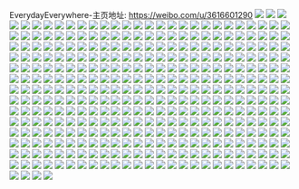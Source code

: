 EverydayEverywhere-主页地址: https://weibo.com/u/3616601290 
![](https://wx4.sinaimg.cn/mw2000/d790f4caly1h912zlszwrj21o0280qms.jpg) 
![](https://wx4.sinaimg.cn/mw2000/d790f4caly1h912znhph9j22c0340x6r.jpg) 
![](https://wx4.sinaimg.cn/mw2000/d790f4caly1h8xkw9e8oaj20u0140tft.jpg) 
![](https://wx4.sinaimg.cn/mw2000/d790f4caly1h8xkw92adcj20u01407db.jpg) 
![](https://wx4.sinaimg.cn/mw2000/d790f4caly1h6ydus8cjuj20t60olq7t.jpg) 
![](https://wx4.sinaimg.cn/mw2000/d790f4caly1h3q9imc87bj23402c07wi.jpg) 
![](https://wx4.sinaimg.cn/mw2000/d790f4caly1h3q9il9jafj21sy2sokjm.jpg) 
![](https://wx4.sinaimg.cn/mw2000/d790f4caly1h3q9incwgnj21ji0zktoc.jpg) 
![](https://wx4.sinaimg.cn/mw2000/d790f4caly1h3dyuf6he8j20zo1lrh23.jpg) 
![](https://wx4.sinaimg.cn/mw2000/d790f4caly1gw1x1lyhsbj20yi22oe81.jpg) 
![](https://wx4.sinaimg.cn/mw2000/d790f4caly1gw1x1pjg6oj22c03407wi.jpg) 
![](https://wx4.sinaimg.cn/mw2000/d790f4caly1gvrzv2m4jhj213z0u0kan.jpg) 
![](https://wx4.sinaimg.cn/mw2000/003WKTcSly1gvem9x2panj60yi0o9jzq02.jpg) 
![](https://wx4.sinaimg.cn/mw2000/d790f4caly1gtpx3j4jyaj20u0140wsk.jpg) 
![](https://wx4.sinaimg.cn/mw2000/d790f4caly1gtpx3jmecqj21400u011a.jpg) 
![](https://wx4.sinaimg.cn/mw2000/d790f4caly1gtpx3ih1j9j20u0140dpr.jpg) 
![](https://wx4.sinaimg.cn/mw2000/d790f4caly1gtpx3k0jztj20u0140ahm.jpg) 
![](https://wx4.sinaimg.cn/mw2000/d790f4caly1gtpx3kmohoj21400u0dqr.jpg) 
![](https://wx4.sinaimg.cn/mw2000/d790f4caly1gtpx3l7a69j20u01407ff.jpg) 
![](https://wx4.sinaimg.cn/mw2000/d790f4caly1gtpx3lyliaj20u00zhamf.jpg) 
![](https://wx4.sinaimg.cn/mw2000/d790f4caly1gtpx3mkmucj20u0140tgj.jpg) 
![](https://wx4.sinaimg.cn/mw2000/d790f4caly1gtpx3o53tyj21400u0462.jpg) 
![](https://wx4.sinaimg.cn/mw2000/d790f4caly1gtebm0lbenj20u0140dn3.jpg) 
![](https://wx4.sinaimg.cn/mw2000/d790f4caly1gtebm19lqqj20u0140qac.jpg) 
![](https://wx4.sinaimg.cn/mw2000/d790f4caly1gtebm1slwdj20u0140tch.jpg) 
![](https://wx4.sinaimg.cn/mw2000/d790f4caly1gtebm06a0kj20u0140gqu.jpg) 
![](https://wx4.sinaimg.cn/mw2000/d790f4caly1gtd8smgr1ej20u014047a.jpg) 
![](https://wx4.sinaimg.cn/mw2000/d790f4caly1gtd8sm2sfdj21400u0n3k.jpg) 
![](https://wx4.sinaimg.cn/mw2000/d790f4caly1gtc3h44997j23401r0ncc.jpg) 
![](https://wx4.sinaimg.cn/mw2000/d790f4caly1gt9pzua3mqj20mg0cfn17.jpg) 
![](https://wx4.sinaimg.cn/mw2000/d790f4caly1gt7f1rulfoj21o0280hdt.jpg) 
![](https://wx4.sinaimg.cn/mw2000/d790f4caly1gt7f1r4imlj21o0280hdt.jpg) 
![](https://wx4.sinaimg.cn/mw2000/d790f4caly1gt5uivhmx6j222o0yi1kx.jpg) 
![](https://wx4.sinaimg.cn/mw2000/d790f4caly1gsuqh7h1o1j20u00uyjz7.jpg) 
![](https://wx4.sinaimg.cn/mw2000/d790f4caly1gsuqhjr1vzj20u00rvdna.jpg) 
![](https://wx4.sinaimg.cn/mw2000/d790f4caly1grnmojzgjnj20u014018a.jpg) 
![](https://wx4.sinaimg.cn/mw2000/d790f4caly1grfvv8yd6uj23402c0kjl.jpg) 
![](https://wx4.sinaimg.cn/mw2000/d790f4caly1gr4b4yvv4xj21o0280qv5.jpg) 
![](https://wx4.sinaimg.cn/mw2000/d790f4caly1gr4b4xca8qj21lv1lvqv5.jpg) 
![](https://wx4.sinaimg.cn/mw2000/d790f4caly1gqygpk9e26j222o0yi1l0.jpg) 
![](https://wx4.sinaimg.cn/mw2000/d790f4caly1gqygpm853gj222o0yi7wk.jpg) 
![](https://wx4.sinaimg.cn/mw2000/d790f4caly1gp7eqqekpoj23402c0b2b.jpg) 
![](https://wx4.sinaimg.cn/mw2000/d790f4caly1go4wjq3y0uj21o0280b2a.jpg) 
![](https://wx4.sinaimg.cn/mw2000/d790f4caly1go4wk690lwj22c0340npe.jpg) 
![](https://wx4.sinaimg.cn/mw2000/d790f4caly1go4wkh52y0j22c0340qv5.jpg) 
![](https://wx4.sinaimg.cn/mw2000/d790f4caly1gnwjsksteej21o02804qq.jpg) 
![](https://wx4.sinaimg.cn/mw2000/d790f4caly1gnwjsnr4s9j22801o01l0.jpg) 
![](https://wx4.sinaimg.cn/mw2000/d790f4caly1gnwjsp3dlpj23402c0u0x.jpg) 
![](https://wx4.sinaimg.cn/mw2000/d790f4caly1gnwjsqaviwj22c033yhdt.jpg) 
![](https://wx4.sinaimg.cn/mw2000/d790f4caly1gnwkaqycq2j23402c07wk.jpg) 
![](https://wx4.sinaimg.cn/mw2000/d790f4caly1gnwkatyrswj21o0280x6q.jpg) 
![](https://wx4.sinaimg.cn/mw2000/d790f4caly1gnwkaur0alj22c0340npd.jpg) 
![](https://wx4.sinaimg.cn/mw2000/d790f4caly1gnwkawm31xj22c0340hdv.jpg) 
![](https://wx4.sinaimg.cn/mw2000/d790f4caly1gnwkb0aen8j21o0280e82.jpg) 
![](https://wx4.sinaimg.cn/mw2000/d790f4caly1gn3cjyvlqhj20rs0wwaiy.jpg) 
![](https://wx4.sinaimg.cn/mw2000/d790f4caly1gmz7knowi5j20z40mgaby.jpg) 
![](https://wx4.sinaimg.cn/mw2000/d790f4cagy1gm76s2jddwj20u0140tor.jpg) 
![](https://wx4.sinaimg.cn/mw2000/d790f4cagy1gm76s39ri8j21400u0qdx.jpg) 
![](https://wx4.sinaimg.cn/mw2000/d790f4cagy1gm76s3rufsj21400u0wxl.jpg) 
![](https://wx4.sinaimg.cn/mw2000/d790f4cagy1gm76s4bfh4j21400u07ev.jpg) 
![](https://wx4.sinaimg.cn/mw2000/d790f4caly1gl7gugve1ij20mi0u0x29.jpg) 
![](https://wx4.sinaimg.cn/mw2000/d790f4cagy1gk9hm964ndj22c0340e82.jpg) 
![](https://wx4.sinaimg.cn/mw2000/d790f4cagy1gk9hm6hkwcj22c0340npe.jpg) 
![](https://wx4.sinaimg.cn/mw2000/d790f4caly1gjp6xr1wgbj22801o04qr.jpg) 
![](https://wx4.sinaimg.cn/mw2000/d790f4caly1gjp6xs5x70j22801pue82.jpg) 
![](https://wx4.sinaimg.cn/mw2000/d790f4caly1gjo4anzhuhj20u00ywqv5.jpg) 
![](https://wx4.sinaimg.cn/mw2000/d790f4caly1gje95gwwzpj21o0280qv5.jpg) 
![](https://wx4.sinaimg.cn/mw2000/d790f4caly1gje95kgz3oj22c0352hdu.jpg) 
![](https://wx4.sinaimg.cn/mw2000/d790f4caly1gje95pfvulj22c0340npf.jpg) 
![](https://wx4.sinaimg.cn/mw2000/d790f4caly1gje95snjl5j22c01r0hdu.jpg) 
![](https://wx4.sinaimg.cn/mw2000/d790f4caly1gje95uilh0j22801o0kjl.jpg) 
![](https://wx4.sinaimg.cn/mw2000/d790f4caly1gje95ew11uj23402c04qs.jpg) 
![](https://wx4.sinaimg.cn/mw2000/d790f4caly1gj6tncbcw1j20mi0u01kx.jpg) 
![](https://wx4.sinaimg.cn/mw2000/d790f4caly1gj6tniarjxj20mi0u0b29.jpg) 
![](https://wx4.sinaimg.cn/mw2000/d790f4caly1gj6tnft5z7j23402c01l0.jpg) 
![](https://wx4.sinaimg.cn/mw2000/d790f4caly1gj6tngshgvj22801o07wi.jpg) 
![](https://wx4.sinaimg.cn/mw2000/d790f4caly1gj6tnb97r6j21o0280u0x.jpg) 
![](https://wx4.sinaimg.cn/mw2000/d790f4caly1gj6tnhpgx2j21o0280u0y.jpg) 
![](https://wx4.sinaimg.cn/mw2000/d790f4caly1girs37d5maj21400u0tna.jpg) 
![](https://wx4.sinaimg.cn/mw2000/d790f4caly1girs3ab21yj20u0140qj3.jpg) 
![](https://wx4.sinaimg.cn/mw2000/d790f4caly1girs3ayxcyj20u0140alx.jpg) 
![](https://wx4.sinaimg.cn/mw2000/d790f4caly1girs3cwnspj20u01407hl.jpg) 
![](https://wx4.sinaimg.cn/mw2000/d790f4caly1girs3dvldpj20u01404jd.jpg) 
![](https://wx4.sinaimg.cn/mw2000/d790f4caly1girs36e3cnj20u0140ww8.jpg) 
![](https://wx4.sinaimg.cn/mw2000/d790f4caly1girs3ezm2oj21400u0nek.jpg) 
![](https://wx4.sinaimg.cn/mw2000/d790f4caly1girs3konr2j20u014e7ni.jpg) 
![](https://wx4.sinaimg.cn/mw2000/d790f4caly1girs44s571j20u01407ng.jpg) 
![](https://wx4.sinaimg.cn/mw2000/d790f4caly1gicgz728gsj20yi22oe85.jpg) 
![](https://wx4.sinaimg.cn/mw2000/d790f4caly1gicgz8auz1j20yi22o1kz.jpg) 
![](https://wx4.sinaimg.cn/mw2000/d790f4caly1gicgz5c0pxj20yi22oqv7.jpg) 
![](https://wx4.sinaimg.cn/mw2000/d790f4cagy1ghsv3h1o0nj20u0140drz.jpg) 
![](https://wx4.sinaimg.cn/mw2000/d790f4cagy1ghsv3i465tj20u10u07bj.jpg) 
![](https://wx4.sinaimg.cn/mw2000/d790f4cagy1ghsv3bbse6j20yi0p976p.jpg) 
![](https://wx4.sinaimg.cn/mw2000/d790f4cagy1ghpnljryrij20u01sy4qq.jpg) 
![](https://wx4.sinaimg.cn/mw2000/d790f4cagy1ghnxf1mnmtj20u01404el.jpg) 
![](https://wx4.sinaimg.cn/mw2000/d790f4cagy1ghnxf0n3p4j20u01407kl.jpg) 
![](https://wx4.sinaimg.cn/mw2000/d790f4cagy1ghhbmoywbxj20u01hc0wq.jpg) 
![](https://wx4.sinaimg.cn/mw2000/d790f4cagy1ghhbmoght1j20u01hctcu.jpg) 
![](https://wx4.sinaimg.cn/mw2000/d790f4cagy1ghhbmplydij20u01hcwkh.jpg) 
![](https://wx4.sinaimg.cn/mw2000/d790f4cagy1ghhbmq1o9qj20n00r4q4j.jpg) 
![](https://wx4.sinaimg.cn/mw2000/d790f4cagy1ghhbnm7xc5j20u012v42x.jpg) 
![](https://wx4.sinaimg.cn/mw2000/d790f4cagy1ghhbmqfzuvj20n00vqgn8.jpg) 
![](https://wx4.sinaimg.cn/mw2000/d790f4cagy1ghhbmrbco0j20ku0kuta0.jpg) 
![](https://wx4.sinaimg.cn/mw2000/d790f4cagy1ghhbms047kj20ku0kujsf.jpg) 
![](https://wx4.sinaimg.cn/mw2000/d790f4cagy1ghhbmsls99j20u013y79e.jpg) 
![](https://wx4.sinaimg.cn/mw2000/d790f4caly1gh1rrm3hafj20u01sy4qw.jpg) 
![](https://wx4.sinaimg.cn/mw2000/d790f4caly1gfoii15eduj211w0u07a1.jpg) 
![](https://wx4.sinaimg.cn/mw2000/d790f4caly1gem2ahbuzrj21410u0qgp.jpg) 
![](https://wx4.sinaimg.cn/mw2000/d790f4caly1gem2ai3wvtj20u0140nfs.jpg) 
![](https://wx4.sinaimg.cn/mw2000/d790f4caly1gem2aiuvk3j20u0140141.jpg) 
![](https://wx4.sinaimg.cn/mw2000/d790f4caly1gem2agll6gj20u0140qcj.jpg) 
![](https://wx4.sinaimg.cn/mw2000/d790f4caly1gem2ajnjspj21400u0k7v.jpg) 
![](https://wx4.sinaimg.cn/mw2000/d790f4caly1gem2akezxcj21400u0ass.jpg) 
![](https://wx4.sinaimg.cn/mw2000/d790f4caly1gem2al4ahqj20u0140h11.jpg) 
![](https://wx4.sinaimg.cn/mw2000/d790f4caly1gem2am8b3rj21400u0qn5.jpg) 
![](https://wx4.sinaimg.cn/mw2000/d790f4caly1gem2an125pj21400u0e23.jpg) 
![](https://wx4.sinaimg.cn/mw2000/d790f4caly1geksnof3e9j20vk0np0zg.jpg) 
![](https://wx4.sinaimg.cn/mw2000/d790f4caly1geksnao0yhj22c0340qv6.jpg) 
![](https://wx4.sinaimg.cn/mw2000/d790f4caly1geksn7sbekj22c0340kjm.jpg) 
![](https://wx4.sinaimg.cn/mw2000/d790f4caly1geksnby519j22c0340qv6.jpg) 
![](https://wx4.sinaimg.cn/mw2000/d790f4caly1geksnlsrx6j23402c0b2b.jpg) 
![](https://wx4.sinaimg.cn/mw2000/d790f4caly1geksn9nivwj22ac1prnpd.jpg) 
![](https://wx4.sinaimg.cn/mw2000/d790f4caly1geksnmsbpuj23402c0hdu.jpg) 
![](https://wx4.sinaimg.cn/mw2000/d790f4caly1geksnnr2swj23402c0npe.jpg) 
![](https://wx4.sinaimg.cn/mw2000/d790f4caly1geksoa8pxqj22c03401ky.jpg) 
![](https://wx4.sinaimg.cn/mw2000/d790f4cagy1geht4r1t5yj22c0340b2b.jpg) 
![](https://wx4.sinaimg.cn/mw2000/d790f4cagy1geht4mgfy5j22c0340hdx.jpg) 
![](https://wx4.sinaimg.cn/mw2000/d790f4cagy1geht4uebg6j22c0340kjm.jpg) 
![](https://wx4.sinaimg.cn/mw2000/d790f4cagy1geht4z4ckwj23402c0kjn.jpg) 
![](https://wx4.sinaimg.cn/mw2000/d790f4cagy1geht58a5kyj22c0340npg.jpg) 
![](https://wx4.sinaimg.cn/mw2000/d790f4cagy1geht5e3y0ej22c0340u0y.jpg) 
![](https://wx4.sinaimg.cn/mw2000/d790f4caly1ge3xowzmwfj21400u0492.jpg) 
![](https://wx4.sinaimg.cn/mw2000/d790f4caly1ge3xoxgecqj21400u0h15.jpg) 
![](https://wx4.sinaimg.cn/mw2000/d790f4caly1ge3xowf3crj21400u07cb.jpg) 
![](https://wx4.sinaimg.cn/mw2000/d790f4caly1gdud22akv4j20u0140an8.jpg) 
![](https://wx4.sinaimg.cn/mw2000/d790f4caly1gdud23j2qqj20u01404bo.jpg) 
![](https://wx4.sinaimg.cn/mw2000/d790f4caly1gdtn8ajg94j21400u044f.jpg) 
![](https://wx4.sinaimg.cn/mw2000/d790f4caly1gdtn89hf9yj21400u0k84.jpg) 
![](https://wx4.sinaimg.cn/mw2000/d790f4caly1gdgui0s1r6j20u00u0qda.jpg) 
![](https://wx4.sinaimg.cn/mw2000/d790f4caly1gdguhz4t9hj20u0140n5a.jpg) 
![](https://wx4.sinaimg.cn/mw2000/d790f4caly1gdguhzxsxhj21400u049j.jpg) 
![](https://wx4.sinaimg.cn/mw2000/d790f4caly1gd6dq6rts3j21400u0wut.jpg) 
![](https://wx4.sinaimg.cn/mw2000/d790f4caly1gd6dq68ppij20u00u0q8m.jpg) 
![](https://wx4.sinaimg.cn/mw2000/d790f4caly1gd3vmzt0lvj20u011i4fx.jpg) 
![](https://wx4.sinaimg.cn/mw2000/d790f4caly1gd3vn0oe41j20u011iads.jpg) 
![](https://wx4.sinaimg.cn/mw2000/d790f4caly1gd3vmzah04j20u011idtm.jpg) 
![](https://wx4.sinaimg.cn/mw2000/d790f4caly1gcor638wjpj20u00u0thk.jpg) 
![](https://wx4.sinaimg.cn/mw2000/d790f4caly1gcor62gauoj20u00u0wlc.jpg) 
![](https://wx4.sinaimg.cn/mw2000/d790f4caly1gcor62xzr4j20u00u0wnx.jpg) 
![](https://wx4.sinaimg.cn/mw2000/d790f4caly1gcor64b2j7j20u00u0jzy.jpg) 
![](https://wx4.sinaimg.cn/mw2000/d790f4caly1gcmsn1etxfj20u00u0n93.jpg) 
![](https://wx4.sinaimg.cn/mw2000/d790f4caly1gcgnp86m2vj20u00vhjuf.jpg) 
![](https://wx4.sinaimg.cn/mw2000/d790f4caly1gc7vcra6mrj20k40m4q5e.jpg) 
![](https://wx4.sinaimg.cn/mw2000/d790f4caly1gc3bsjfuu4j20u0140woh.jpg) 
![](https://wx4.sinaimg.cn/mw2000/d790f4caly1gc0rxc6v9kj21400u014i.jpg) 
![](https://wx4.sinaimg.cn/mw2000/d790f4caly1gc0rxcm99dj20u00u013j.jpg) 
![](https://wx4.sinaimg.cn/mw2000/d790f4caly1gc0rxcvzdlj20u00u07d6.jpg) 
![](https://wx4.sinaimg.cn/mw2000/d790f4caly1gc0rxdd5gjj21400u07km.jpg) 
![](https://wx4.sinaimg.cn/mw2000/d790f4caly1gc0rxdqr5mj21400u0tiz.jpg) 
![](https://wx4.sinaimg.cn/mw2000/d790f4caly1gc0rxe2bpqj21400u0tk4.jpg) 
![](https://wx4.sinaimg.cn/mw2000/d790f4caly1gbyi3lb6u2j22c02c01kx.jpg) 
![](https://wx4.sinaimg.cn/mw2000/d790f4caly1gbyi3lqtm3j21o027uaxq.jpg) 
![](https://wx4.sinaimg.cn/mw2000/d790f4caly1gbib2eolnoj23402c0npd.jpg) 
![](https://wx4.sinaimg.cn/mw2000/d790f4caly1gbib2d5n5kj22c02c04qp.jpg) 
![](https://wx4.sinaimg.cn/mw2000/d790f4caly1gb9doblj4sj20ty0c4myk.jpg) 
![](https://wx4.sinaimg.cn/mw2000/d790f4caly1gb9dodwdisj20yi1pc7wj.jpg) 
![](https://wx4.sinaimg.cn/mw2000/d790f4caly1gaqcnftylcj20yi1pcwto.jpg) 
![](https://wx4.sinaimg.cn/mw2000/d790f4caly1gap8rgavfhj22c02c0npd.jpg) 
![](https://wx4.sinaimg.cn/mw2000/d790f4caly1gaogm3t5ucj22c02c0awd.jpg) 
![](https://wx4.sinaimg.cn/mw2000/d790f4caly1gaky0hkd04j22c02c0nds.jpg) 
![](https://wx4.sinaimg.cn/mw2000/d790f4caly1gaky0j9i9fj22c0340e82.jpg) 
![](https://wx4.sinaimg.cn/mw2000/d790f4caly1gaky0kg4gej22c02c0h27.jpg) 
![](https://wx4.sinaimg.cn/mw2000/d790f4caly1gaky0i5bxcj22c02c01kx.jpg) 
![](https://wx4.sinaimg.cn/mw2000/d790f4caly1ga4j09w1gdj20yi1pc7h4.jpg) 
![](https://wx4.sinaimg.cn/mw2000/d790f4caly1g9ubnelvkxj21900pbn10.jpg) 
![](https://wx4.sinaimg.cn/mw2000/d790f4cagy1g9lpi1cwc6j20rs1cmkar.jpg) 
![](https://wx4.sinaimg.cn/mw2000/d790f4cagy1g9lpi25tpbj20rs1jk7tw.jpg) 
![](https://wx4.sinaimg.cn/mw2000/d790f4cagy1g9lpi9ejsdj227u1o04qq.jpg) 
![](https://wx4.sinaimg.cn/mw2000/d790f4cagy1g9lpi51hutj21o0280e83.jpg) 
![](https://wx4.sinaimg.cn/mw2000/d790f4cagy1g9lpi6gaeoj21o0280kjn.jpg) 
![](https://wx4.sinaimg.cn/mw2000/d790f4cagy1g9lpi77x12j20u0140tpw.jpg) 
![](https://wx4.sinaimg.cn/mw2000/d790f4cagy1g9lpi8fpuaj227u1o01ky.jpg) 
![](https://wx4.sinaimg.cn/mw2000/d790f4cagy1g9lpi0o2btj20rs1jkx6l.jpg) 
![](https://wx4.sinaimg.cn/mw2000/d790f4cagy1g9lpi3dvgxj23402c04qq.jpg) 
![](https://wx4.sinaimg.cn/mw2000/d790f4caly1g978qq712yj20hs0hjwiv.jpg) 
![](https://wx4.sinaimg.cn/mw2000/d790f4caly1g95y3nj6ccj22c02c0hdt.jpg) 
![](https://wx4.sinaimg.cn/mw2000/d790f4caly1g95y3mnggxj22c02c01ky.jpg) 
![](https://wx4.sinaimg.cn/mw2000/d790f4caly1g95y3k6ng4j22c02c0kjm.jpg) 
![](https://wx4.sinaimg.cn/mw2000/d790f4caly1g95y3l60uzj22c02c0kjl.jpg) 
![](https://wx4.sinaimg.cn/mw2000/d790f4caly1g8zw7xxno8j22a441t1kx.jpg) 
![](https://wx4.sinaimg.cn/mw2000/d790f4cagy1g8rpty2cwqj20rv0rvn07.jpg) 
![](https://wx4.sinaimg.cn/mw2000/d790f4caly1g8grtkr08bj23402c0qv6.jpg) 
![](https://wx4.sinaimg.cn/mw2000/d790f4caly1g854cu02wcj20u00u0wgr.jpg) 
![](https://wx4.sinaimg.cn/mw2000/d790f4caly1g81eom5pakj20qo0y6jtt.jpg) 
![](https://wx4.sinaimg.cn/mw2000/d790f4caly1g7fcu4if5oj20u00u0tg7.jpg) 
![](https://wx4.sinaimg.cn/mw2000/d790f4caly1g7fcu3icsfj20u0140ds9.jpg) 
![](https://wx4.sinaimg.cn/mw2000/d790f4caly1g7fctxmas6j20u014044b.jpg) 
![](https://wx4.sinaimg.cn/mw2000/d790f4caly1g7fcz3vxezj20u00u0wh2.jpg) 
![](https://wx4.sinaimg.cn/mw2000/d790f4caly1g7fcu16rjaj20u00u045b.jpg) 
![](https://wx4.sinaimg.cn/mw2000/d790f4caly1g7fcxbnhy7j20u0140dvw.jpg) 
![](https://wx4.sinaimg.cn/mw2000/d790f4caly1g7fcu1sqf9j20u00u0adr.jpg) 
![](https://wx4.sinaimg.cn/mw2000/d790f4caly1g7fctza01lj20u00u00vq.jpg) 
![](https://wx4.sinaimg.cn/mw2000/d790f4caly1g7fcx543y9j20u00u011u.jpg) 
![](https://wx4.sinaimg.cn/mw2000/d790f4caly1g6kdtl93kvj20u00u07cb.jpg) 
![](https://wx4.sinaimg.cn/mw2000/d790f4caly1g5o2mfwpd2j20u00hfgrp.jpg) 
![](https://wx4.sinaimg.cn/mw2000/d790f4caly1g5o2mfg0usj21hc0u0n0a.jpg) 
![](https://wx4.sinaimg.cn/mw2000/d790f4caly1g5ma75udk8j21410u0dm9.jpg) 
![](https://wx4.sinaimg.cn/mw2000/d790f4caly1g5klylb96oj21bl0xrb29.jpg) 
![](https://wx4.sinaimg.cn/mw2000/d790f4caly1g5hwq4obf8j20u00u0n2n.jpg) 
![](https://wx4.sinaimg.cn/mw2000/d790f4caly1g5fkq4xf9nj20u00u042s.jpg) 
![](https://wx4.sinaimg.cn/mw2000/d790f4caly1g5fkq5b3x9j20u00u0dl2.jpg) 
![](https://wx4.sinaimg.cn/mw2000/d790f4caly1g58l2kknwkj21400u015p.jpg) 
![](https://wx4.sinaimg.cn/mw2000/d790f4caly1g55kxpr8jaj21o01o01hp.jpg) 
![](https://wx4.sinaimg.cn/mw2000/d790f4caly1g4uhflezftj21400u0til.jpg) 
![](https://wx4.sinaimg.cn/mw2000/d790f4caly1g4nyke6h3lj20u00u0ahx.jpg) 
![](https://wx4.sinaimg.cn/mw2000/d790f4caly1g4j5fl8cmoj22ao2ao7wk.jpg) 
![](https://wx4.sinaimg.cn/mw2000/d790f4caly1g4b8jdvrbfj20u01407gw.jpg) 
![](https://wx4.sinaimg.cn/mw2000/d790f4caly1g4b8jes3wuj20u014mn8k.jpg) 
![](https://wx4.sinaimg.cn/mw2000/d790f4caly1g4b8je5nntj20u00u045l.jpg) 
![](https://wx4.sinaimg.cn/mw2000/d790f4caly1g4b8jehimsj20u00u0ak0.jpg) 
![](https://wx4.sinaimg.cn/mw2000/d790f4caly1g4b8jdhyejj20u00u0n70.jpg) 
![](https://wx4.sinaimg.cn/mw2000/d790f4caly1g4b8jcwdgsj20u00u0tfm.jpg) 
![](https://wx4.sinaimg.cn/mw2000/d790f4caly1g491e88w4lj22c02c0x6q.jpg) 
![](https://wx4.sinaimg.cn/mw2000/d790f4caly1g3ut9ykjs0j22c0340b2a.jpg) 
![](https://wx4.sinaimg.cn/mw2000/d790f4caly1g3utadnfjvj21o02yoe82.jpg) 
![](https://wx4.sinaimg.cn/mw2000/d790f4caly1g3uta5rp5sj22c033z7wk.jpg) 
![](https://wx4.sinaimg.cn/mw2000/d790f4caly1g3uta1hwkwj22c03407wj.jpg) 
![](https://wx4.sinaimg.cn/mw2000/d790f4caly1g3ut9wn6awj216o1kwqv5.jpg) 
![](https://wx4.sinaimg.cn/mw2000/d790f4caly1g3uta9oiamj22c03401l0.jpg) 
![](https://wx4.sinaimg.cn/mw2000/d790f4caly1g3utabhf75j23402c0e82.jpg) 
![](https://wx4.sinaimg.cn/mw2000/d790f4caly1g3utafp4guj22c0340x6r.jpg) 
![](https://wx4.sinaimg.cn/mw2000/d790f4caly1g3utahtmk7j22c0340e81.jpg) 
![](https://wx4.sinaimg.cn/mw2000/d790f4caly1g3qrjifzhpj20u00u0tzn.jpg) 
![](https://wx4.sinaimg.cn/mw2000/d790f4caly1g3noys7bf8j20u00u0n8o.jpg) 
![](https://wx4.sinaimg.cn/mw2000/d790f4caly1g3nozgr0rkj22b63404ov.jpg) 
![](https://wx4.sinaimg.cn/mw2000/d790f4caly1g3nozis59zj21sc2dswqd.jpg) 
![](https://wx4.sinaimg.cn/mw2000/d790f4caly1g3noznur5vj22c02db7wh.jpg) 
![](https://wx4.sinaimg.cn/mw2000/d790f4caly1g3kztr35e1j22c02c07wh.jpg) 
![](https://wx4.sinaimg.cn/mw2000/d790f4caly1g2wms3m3anj20ig0cbabd.jpg) 
![](https://wx4.sinaimg.cn/mw2000/d790f4caly1g2pddvx8qrj22c02c0kjl.jpg) 
![](https://wx4.sinaimg.cn/mw2000/d790f4caly1g2pddwjf6sj20yi0yiar6.jpg) 
![](https://wx4.sinaimg.cn/mw2000/d790f4caly1g2pddxcuerj21o01rcnkb.jpg) 
![](https://wx4.sinaimg.cn/mw2000/d790f4caly1g2pddyr9gwj21o027uhdt.jpg) 
![](https://wx4.sinaimg.cn/mw2000/d790f4caly1g2pde0rsfkj23402c07wh.jpg) 
![](https://wx4.sinaimg.cn/mw2000/d790f4caly1g2pdey4rfrj22c02c0e1i.jpg) 
![](https://wx4.sinaimg.cn/mw2000/d790f4caly1g2nd90ysvcj22801pynfk.jpg) 
![](https://wx4.sinaimg.cn/mw2000/d790f4caly1g2nd92s9cjj225o25ox6q.jpg) 
![](https://wx4.sinaimg.cn/mw2000/d790f4caly1g2nd90b9ubj22c02cn1ky.jpg) 
![](https://wx4.sinaimg.cn/mw2000/d790f4caly1g2nd93ybq4j22aa31qnpd.jpg) 
![](https://wx4.sinaimg.cn/mw2000/d790f4caly1g2nd94yni2j21o027ub29.jpg) 
![](https://wx4.sinaimg.cn/mw2000/d790f4caly1g2nd9a7x3lj21o02807wh.jpg) 
![](https://wx4.sinaimg.cn/mw2000/d790f4cagy1g2m4feppruj21o027ue81.jpg) 
![](https://wx4.sinaimg.cn/mw2000/d790f4cagy1g2m4fdd618j21o027unpd.jpg) 
![](https://wx4.sinaimg.cn/mw2000/d790f4cagy1g2m4fgpux9j23402c0u0x.jpg) 
![](https://wx4.sinaimg.cn/mw2000/d790f4cagy1g2m4fio6o9j20th0k0agm.jpg) 
![](https://wx4.sinaimg.cn/mw2000/d790f4cagy1g2m4fj50g8j22c02c0e81.jpg) 
![](https://wx4.sinaimg.cn/mw2000/d790f4cagy1g2m4fjr6e8j22c0340e81.jpg) 
![](https://wx4.sinaimg.cn/mw2000/d790f4cagy1g2m4fkmwc0j21o0280npd.jpg) 
![](https://wx4.sinaimg.cn/mw2000/d790f4cagy1g2m4gydp8dj234027iu0y.jpg) 
![](https://wx4.sinaimg.cn/mw2000/d790f4cagy1g2m4hm5durj23402c0x6p.jpg) 
![](https://wx4.sinaimg.cn/mw2000/d790f4cagy1g2l3y7lidsj20u911lqi0.jpg) 
![](https://wx4.sinaimg.cn/mw2000/d790f4cagy1g2jqib8r53j22c02c0b2a.jpg) 
![](https://wx4.sinaimg.cn/mw2000/d790f4caly1g1g904bctaj20pm0zktgf.jpg) 
![](https://wx4.sinaimg.cn/mw2000/d790f4caly1g1g904qj5wj20zk0qoah6.jpg) 
![](https://wx4.sinaimg.cn/mw2000/d790f4caly1g1g9055r0vj20zk0zkwo5.jpg) 
![](https://wx4.sinaimg.cn/mw2000/d790f4caly1g1g905ic2sj20zk0qogr9.jpg) 
![](https://wx4.sinaimg.cn/mw2000/d790f4caly1g1g905wqz4j20qo0zkgq8.jpg) 
![](https://wx4.sinaimg.cn/mw2000/d790f4caly1g1g906bfskj20zk0zkjy6.jpg) 
![](https://wx4.sinaimg.cn/mw2000/d790f4caly1g1g903wa0mj20zk0zkn6c.jpg) 
![](https://wx4.sinaimg.cn/mw2000/d790f4caly1g1g906qlq9j20qo0zk44r.jpg) 
![](https://wx4.sinaimg.cn/mw2000/d790f4caly1g1g907mnzkj20zk0zk45a.jpg) 
![](https://wx4.sinaimg.cn/mw2000/d790f4caly1g0dpphiy76j22c02c0b2a.jpg) 
![](https://wx4.sinaimg.cn/mw2000/d790f4caly1g0dap8wg7mj21d81bku0y.jpg) 
![](https://wx4.sinaimg.cn/mw2000/d790f4caly1g027bhh2fbj227u1o04qp.jpg) 
![](https://wx4.sinaimg.cn/mw2000/d790f4caly1fzozc4ffsbj2340340he5.jpg) 
![](https://wx4.sinaimg.cn/mw2000/d790f4caly1fzlkwlod01j20j60b2gm1.jpg) 
![](https://wx4.sinaimg.cn/mw2000/d790f4caly1fzgkso85l5j21hc0u0e82.jpg) 
![](https://wx4.sinaimg.cn/mw2000/d790f4caly1fzgkspvk4ej21o02yo1l2.jpg) 
![](https://wx4.sinaimg.cn/mw2000/d790f4caly1fzgksngfzxj22tc240hdu.jpg) 
![](https://wx4.sinaimg.cn/mw2000/d790f4caly1fzgksrtwc8j22tc2407wn.jpg) 
![](https://wx4.sinaimg.cn/mw2000/d790f4caly1fz563sd78gj22c02c0b2e.jpg) 
![](https://wx4.sinaimg.cn/mw2000/d790f4caly1fz563q8cwkj21o027vqv8.jpg) 
![](https://wx4.sinaimg.cn/mw2000/d790f4caly1fxi5fkjxlrj21401hunpe.jpg) 
![](https://wx4.sinaimg.cn/mw2000/d790f4caly1fxi5freyeej213e1z4kjn.jpg) 
![](https://wx4.sinaimg.cn/mw2000/d790f4caly1fxi5fm0piij21401z4e83.jpg) 
![](https://wx4.sinaimg.cn/mw2000/d790f4caly1fxi5fq8ik7j213s1m2hdu.jpg) 
![](https://wx4.sinaimg.cn/mw2000/d790f4caly1fxi5fjjfr9j21401z4hdv.jpg) 
![](https://wx4.sinaimg.cn/mw2000/d790f4caly1fxi5fsquvjj21401z4hdv.jpg) 
![](https://wx4.sinaimg.cn/mw2000/d790f4caly1fx6mxliofhj20yi0yik1v.jpg) 
![](https://wx4.sinaimg.cn/mw2000/d790f4caly1fx6mxlul0cj20qo0qojvq.jpg) 
![](https://wx4.sinaimg.cn/mw2000/d790f4caly1fx6mxm41ocj20qo0qoacq.jpg) 
![](https://wx4.sinaimg.cn/mw2000/d790f4caly1fx6mxmderdj20qo0qoq5u.jpg) 
![](https://wx4.sinaimg.cn/mw2000/d790f4caly1fx6mxmpwgqj20qo0qo787.jpg) 
![](https://wx4.sinaimg.cn/mw2000/d790f4caly1fx6mxn2ksyj20qo0qowii.jpg) 
![](https://wx4.sinaimg.cn/mw2000/d790f4caly1fx6mxidkgtj20qo0qo426.jpg) 
![](https://wx4.sinaimg.cn/mw2000/d790f4caly1fx6mxjwh08j22c02c0e81.jpg) 
![](https://wx4.sinaimg.cn/mw2000/d790f4caly1fx6mxnzoauj21z41hcb29.jpg) 
![](https://wx4.sinaimg.cn/mw2000/d790f4caly1fx28pj1exhj23281q8u0y.jpg) 
![](https://wx4.sinaimg.cn/mw2000/d790f4caly1fx28ph9bllj23281q8u0y.jpg) 
![](https://wx4.sinaimg.cn/mw2000/d790f4caly1fx28pl6ysgj23281q8u0z.jpg) 
![](https://wx4.sinaimg.cn/mw2000/d790f4caly1fwh8lj7dfij21o01o0hdv.jpg) 
![](https://wx4.sinaimg.cn/mw2000/d790f4caly1fwfnux8609j22c02c0b29.jpg) 
![](https://wx4.sinaimg.cn/mw2000/d790f4caly1fwfnv1oqw5j21o01o0b2a.jpg) 
![](https://wx4.sinaimg.cn/mw2000/d790f4caly1fwfnv2x8ckj21o01o0ars.jpg) 
![](https://wx4.sinaimg.cn/mw2000/d790f4caly1fwfnvt6q8tj21o01r8npf.jpg) 
![](https://wx4.sinaimg.cn/mw2000/d790f4caly1fwfnvytanej21o01p4qv6.jpg) 
![](https://wx4.sinaimg.cn/mw2000/d790f4caly1fwfnw26wtsj21o01qaqv5.jpg) 
![](https://wx4.sinaimg.cn/mw2000/d790f4caly1fwfnw3gvfij21o01o0h44.jpg) 
![](https://wx4.sinaimg.cn/mw2000/d790f4caly1fwfnwccd0ej21o02804qs.jpg) 
![](https://wx4.sinaimg.cn/mw2000/d790f4caly1fwfnwkxlwbj21o027ve83.jpg) 
![](https://wx4.sinaimg.cn/mw2000/d790f4caly1fwdcs1ss2uj23402c04qp.jpg) 
![](https://wx4.sinaimg.cn/mw2000/d790f4caly1fwa9fva1icj22si22q7wh.jpg) 
![](https://wx4.sinaimg.cn/mw2000/d790f4caly1fwa9g2jmyij23402c0e83.jpg) 
![](https://wx4.sinaimg.cn/mw2000/d790f4caly1fwa9g5iz08j21o01o0e28.jpg) 
![](https://wx4.sinaimg.cn/mw2000/d790f4caly1fwa9gbiverj21o01o0b29.jpg) 
![](https://wx4.sinaimg.cn/mw2000/d790f4caly1fwa9gj6n81j22c02c0kjl.jpg) 
![](https://wx4.sinaimg.cn/mw2000/d790f4caly1fwa9gn6wmgj23402c04qp.jpg) 
![](https://wx4.sinaimg.cn/mw2000/d790f4caly1fwa9hz6jq4j22c03404qq.jpg) 
![](https://wx4.sinaimg.cn/mw2000/d790f4caly1fwa9i4bk71j21o01o0tym.jpg) 
![](https://wx4.sinaimg.cn/mw2000/d790f4caly1fwa9i735dwj23402c01kx.jpg) 
![](https://wx4.sinaimg.cn/mw2000/d790f4caly1fw15ygxs3mj21pc0yix6v.jpg) 
![](https://wx4.sinaimg.cn/mw2000/d790f4caly1fw15yp31vij21pc0yib2g.jpg) 
![](https://wx4.sinaimg.cn/mw2000/d790f4caly1fuz0idtzerj20qo0qojyl.jpg) 
![](https://wx4.sinaimg.cn/mw2000/d790f4caly1fuz0ieciz5j20qo0zk7fh.jpg) 
![](https://wx4.sinaimg.cn/mw2000/d790f4caly1fuqh2f8o3rj20qo0qowji.jpg) 
![](https://wx4.sinaimg.cn/mw2000/d790f4caly1fu3m3nyamoj20zk0k043p.jpg) 
![](https://wx4.sinaimg.cn/mw2000/d790f4caly1ftc5idnj7kj22c02ete87.jpg) 
![](https://wx4.sinaimg.cn/mw2000/d790f4caly1fsq5m0yij0j20yi18h4qp.jpg) 
![](https://wx4.sinaimg.cn/mw2000/d790f4caly1fsq5njpv6xj23402c0u13.jpg) 
![](https://wx4.sinaimg.cn/mw2000/d790f4caly1fsq5nndy1fj20yi0zpkjl.jpg) 
![](https://wx4.sinaimg.cn/mw2000/d790f4caly1fsq5mus034j20yi0ztnpd.jpg) 
![](https://wx4.sinaimg.cn/mw2000/d790f4caly1fsq5ofqu0kj22c02c0b2h.jpg) 
![](https://wx4.sinaimg.cn/mw2000/d790f4caly1fsq5oyehbjj22c02b2u10.jpg) 
![](https://wx4.sinaimg.cn/mw2000/d790f4caly1fsq5p116gfj22c028o7wh.jpg) 
![](https://wx4.sinaimg.cn/mw2000/d790f4caly1fsq5p77op7j229u340u0x.jpg) 
![](https://wx4.sinaimg.cn/mw2000/d790f4caly1fsq5pdht45j20yi0yi7wi.jpg) 
![](https://wx4.sinaimg.cn/mw2000/d790f4cagy1fsikllo9ilj20zk0qon9u.jpg) 
![](https://wx4.sinaimg.cn/mw2000/d790f4cagy1fsiklq1ecaj20qo0qo0xj.jpg) 
![](https://wx4.sinaimg.cn/mw2000/d790f4cagy1fsiklsgn8mj20zk0qoq4u.jpg) 
![](https://wx4.sinaimg.cn/mw2000/d790f4caly1frxaj5jz1aj20qo0zkte3.jpg) 
![](https://wx4.sinaimg.cn/mw2000/d790f4caly1frxaj6c1oqj20qo0zk797.jpg) 
![](https://wx4.sinaimg.cn/mw2000/d790f4caly1frxajkixlpj20qo0zkdmk.jpg) 
![](https://wx4.sinaimg.cn/mw2000/d790f4caly1frxajdbfcbj20qo0zkagg.jpg) 
![](https://wx4.sinaimg.cn/mw2000/d790f4caly1fqyext577jj20va0kugp5.jpg) 
![](https://wx4.sinaimg.cn/mw2000/d790f4caly1fqyf17lag1j20go09ddh4.jpg) 
![](https://wx4.sinaimg.cn/mw2000/d790f4caly1fqeq59ojw8j20qo0zijzn.jpg) 
![](https://wx4.sinaimg.cn/mw2000/d790f4caly1fqa5w8ia4cj214l0qo7cz.jpg) 
![](https://wx4.sinaimg.cn/mw2000/d790f4caly1fqa5w90liwj20v80ngjvb.jpg) 
![](https://wx4.sinaimg.cn/mw2000/d790f4caly1fqa5w6xfc7j20qo0qo108.jpg) 
![](https://wx4.sinaimg.cn/mw2000/d790f4caly1fqa5w9ppcuj20zk0qojyv.jpg) 
![](https://wx4.sinaimg.cn/mw2000/d790f4caly1fqa5wagw83j21am0qo7gc.jpg) 
![](https://wx4.sinaimg.cn/mw2000/d790f4caly1fqa5wb7znuj213x0qoal6.jpg) 
![](https://wx4.sinaimg.cn/mw2000/d790f4caly1fqa5wc0pz7j20z40qojzf.jpg) 
![](https://wx4.sinaimg.cn/mw2000/d790f4caly1fqa5wdexuoj21410qotig.jpg) 
![](https://wx4.sinaimg.cn/mw2000/d790f4caly1fqa5we96fpj216p0qok2e.jpg) 
![](https://wx4.sinaimg.cn/mw2000/d790f4caly1fq1fn6nrbgj20qo0qoah2.jpg) 
![](https://wx4.sinaimg.cn/mw2000/d790f4caly1fpv09vxf7xj21sg1sg4qv.jpg) 
